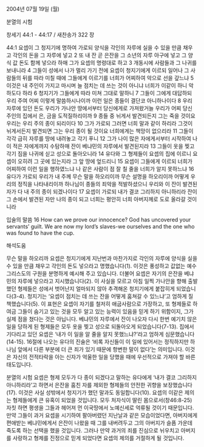 2004년 07월 19일 (월)

분열의 시험



창세기 44:1 - 44:17 / 새찬송가 322 장


44:1 요셉이 그 청지기에 명하여 가로되 양식을 각인의 자루에 실을 수 있을 만큼 채우고 각인의 돈을 그 자루에 넣고 2 또 내 잔 곧 은잔을 그 소년의 자루 아구에 넣고 그 양식 값 돈도 함께 넣으라 하매 그가 요셉의 명령대로 하고 3 개동시에 사람들과 그 나귀를 보내니라 4 그들이 성에서 나가 멀리 가기 전에 요셉이 청지기에게 이르되 일어나 그 사람들의 뒤를 따라 미칠 때에 그들에게 이르기를 너희가 어찌하여 악으로 선을 갚느냐 5 이것은 내 주인이 가지고 마시며 늘 점치는 데 쓰는 것이 아니냐 너희가 이같이 하니 악하도다 하라 6 청지기가 그들에게 따라 미쳐 그대로 말하니 7 그들이 그에게 대답하되 우리 주여 어찌 이렇게 말씀하시나이까 이런 일은 종들이 결단코 아니하나이다 8 우리 자루에 있던 돈도 우리가 가나안 땅에서부터 당신에게로 가져왔거늘 우리가 어찌 당신 주인의 집에서 은, 금을 도적질하리이까 9 종들 중 뉘게서 발견되든지 그는 죽을 것이요 우리는 우리 주의 종이 되리이다 10 그가 가로되 그러면 너희 말과 같이 하리라 그것이 뉘게서든지 발견되면 그는 우리 종이 될 것이요 너희에게는 책망이 없으리라 11 그들이 각각 급히 자루를 땅에 내려놓고 각기 푸니 12 그가 나이 많은 자에게서부터 시작하여 나이 적은 자에게까지 수탐하매 잔이 베냐민의 자루에서 발견된지라 13 그들이 옷을 찢고 각기 짐을 나귀에 싣고 성으로 돌아오니라 14 유다와 그 형제들이 요셉의 집에 이르니 요셉이 오히려 그 곳에 있는지라 그 앞 땅에 엎드리니 15 요셉이 그들에게 이르되 너희가 어찌하여 이런 일을 행하였느냐 나 같은 사람이 점 잘 칠 줄을 너희가 알지 못하느냐 16 유다가 가로되 우리가 내 주께 무슨 말을 하오리이까 무슨 설명을 하오리이까 어떻게 우리의 정직을 나타내리이까 하나님이 종들의 죄악을 적발하셨으니 우리와 이 잔이 발견된 자가 다 내 주의 종이 되겠나이다 17 요셉이 가로되 내가 결코 그리하지 아니하리라 잔이 그 손에서 발견된 자만 나의 종이 되고 너희는 평안히 너희 아버지께로 도로 올라갈 것이니라 

입술의 말씀 
16 How can we prove our innocence? God has uncovered your servants’ guilt. We are now my lord’s slaves-we ourselves and the one who was found to have the cup.

해석도움





무슨 말을 하오리까 
요셉은 청지기에게 지난번과 마찬가지로 각인의 자루에 양식을 실을 수 있을 만큼 채우고 각인의 돈도 넣으라고 명했습니다(1). 이것은 풍성하고 값없는 예수 그리스도의 구원을 분명하게 예시해 주고 있습니다. 더불어 요셉은 자기의 은잔을 베냐민의 자루에 넣으라고 지시했습니다(2). 이 사실을 모르고 아침 일찍 가나안을 향해 출발했던 형제들은 성에서 벗어난지 얼마되지 않아 추격해온 청지기에게 붙잡히게 되었습니다(3-4). 청지기는 ‘요셉이 점치는 데 쓰는 잔을 어떻게 훔쳐갈 수 있느냐’고 엄하게 질책했습니다(5). 이 표현은 요셉이 자기를 철저히 애굽사람으로 가장하고, 또 형제들로 하여금 그들이 숨기고 있는 것을 모두 알고 있는 능력이 있음을 믿게 하기 위함이지, 그가 실제 점을 쳤다는 것은 아닙니다. 베냐민의 자루에서 잔이 나오자 다시 한번 예기치 않은 일을 당하게 된 형제들은 모두 옷을 찢고 성으로 되돌아오게 되었습니다(7-13). 집에서 기다리고 있던 요셉은 ‘내가 이 일을 알 줄을 알지 못했느냐?’라고 엄하게 심문했습니다(14-15). 16절에 나오는 유다의 진술은 ‘비록 자신들이 이 일에 있어서는 정직하지만 하나님 앞에서 다른 부분에 더 큰 죄가 있기 때문에 항변한 말이 없다’는 의미입니다. 이것은 자신의 전적타락을 아는 신자가 억울한 일을 당했을 때에 우선적으로 가져야 할 바른 태도입니다. 

분열의 시험 
요셉은 형제 모두가 다 종이 되겠다고 말하는 유다에게 ‘내가 결코 그리하지 아니하리라’고 하면서 은잔을 훔친 자를 제외한 형제들의 안전한 귀향을 보장했습니다(17). 이것은 사실 성밖에서 청지기가 했던 말과도 동일합니다(10). 요셉의 이같은 제의는 형제들에게 큰 유혹이 되었을 것입니다. 모두 처자식이 딸린 몸으로서(창46:8-25) 자칫 하면 평생을 그들과 헤어져 먼 이국땅에서 노예신세로 억류될 것이기 때문입니다. 만약 그들이 과거 요셉을 시기하여 팔아버렸던 지난날과 같은 모습이었다면, 아버지에게 편애받는 베냐민에게서 은잔이 나왔을 때 그를 내버려두고 그의 아버지가 슬픔 가운데 죽도록 하는 선택을 했을 것입니다. 그러나 만약 과거의 죄를 진심으로 뉘우치고 아버지를 사랑하고 형제를 진정으로 믿게 되었다면 요셉의 제의를 거절하게 될 것입니다.